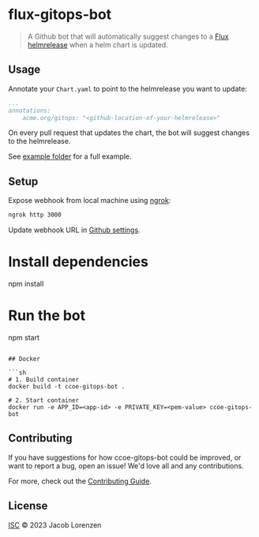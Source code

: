 # flux-gitops-bot

> A Github bot that will automatically suggest changes to a [Flux](https://fluxcd.io) [helmrelease](https://fluxcd.io/flux/components/helm/helmreleases/) when a helm chart is updated.

## Usage

Annotate your `Chart.yaml` to point to the helmrelease you want to update:

```yaml
...
annotations:
    acme.org/gitops: "<github-location-of-your-helmrelease>"
```

On every pull request that updates the chart, the bot will suggest changes to the helmrelease.

See [example folder](./example/) for a full example.

## Setup

Expose webhook from local machine using [ngrok](https://ngrok.com/):

```sh
ngrok http 3000
```

Update webhook URL in [Github settings](https://github.com/settings/apps).

# Install dependencies
npm install

# Run the bot
npm start
```

## Docker

```sh
# 1. Build container
docker build -t ccoe-gitops-bot .

# 2. Start container
docker run -e APP_ID=<app-id> -e PRIVATE_KEY=<pem-value> ccoe-gitops-bot
```

## Contributing

If you have suggestions for how ccoe-gitops-bot could be improved, or want to report a bug, open an issue! We'd love all and any contributions.

For more, check out the [Contributing Guide](CONTRIBUTING.md).

## License

[ISC](LICENSE) © 2023 Jacob Lorenzen
